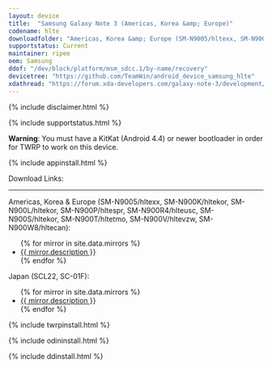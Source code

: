 ```yaml
---
layout: device
title:  "Samsung Galaxy Note 3 (Americas, Korea &amp; Europe)"
codename: hlte
downloadfolder: "Americas, Korea &amp; Europe (SM-N9005/hltexx, SM-N900K/hltekor, SM-N900L/hltekor, SM-N900P/hltespr, SM-N900R4/hlteusc, SM-N900S/hltekor, SM-N900T/hltetmo, SM-N900V/hltevzw, SM-N900W8/hltecan):|hlte|Japan (SCL22, SC-01F)|hltekdi"
supportstatus: Current
maintainer: ripee
oem: Samsung
ddof: "/dev/block/platform/msm_sdcc.1/by-name/recovery"
devicetree: "https://github.com/TeamWin/android_device_samsung_hlte"
xdathread: "https://forum.xda-developers.com/galaxy-note-3/development/recovery-twrp-3-2-1-1-t3746760"
---
```


{% include disclaimer.html %}

{% include supportstatus.html %}

<p class="text"><strong>Warning</strong>: You must have a KitKat (Android 4.4) or newer bootloader in order for TWRP to work on this device.</p>

{% include appinstall.html %}

<div class='page-heading'>Download Links:</div>
<hr />
<p class="text">Americas, Korea &amp; Europe (SM-N9005/hltexx, SM-N900K/hltekor, SM-N900L/hltekor, SM-N900P/hltespr, SM-N900R4/hlteusc, SM-N900S/hltekor, SM-N900T/hltetmo, SM-N900V/hltevzw, SM-N900W8/hltecan):</p>
<ul>
{% for mirror in site.data.mirrors %}
  <li>
    <a href="{{ mirror.baseurl }}hlte">
      {{ mirror.description }}
    </a>
  </li>
{% endfor %}
</ul>
<p class="text">Japan (SCL22, SC-01F):</p>
<ul>
{% for mirror in site.data.mirrors %}
  <li>
    <a href="{{ mirror.baseurl }}hltekdi">
      {{ mirror.description }}
    </a>
  </li>
{% endfor %}
</ul>

{% include twrpinstall.html %}

{% include odininstall.html %}

{% include ddinstall.html %}